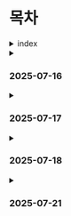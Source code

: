 # 목차
<details>
<summary>
index
</summary>

1. [2025-07-16](#2025-07-16)
    1. git bash 기본 명령어
    2. markdown
    3. git의 영역
    4. git의 동작 커맨드
2. [2025-07-17](#2025-07-17)
    1. git 원격저장소 커맨드 
3. [2025-07-18](#2025-07-18)
4. [2025-07-21](#2025-07-21)
    1. 프로그래밍
    2. 파이썬
    3. 표현식과 값
    4. data type
    5. 참고


</details>
<details>
<summary>

### 2025-07-16
</summary>

#### [git bash 기본 명령어](#목차)

---
현재 디렉토리 : .

현재의 상위 디렉토리 : ..

파일생성 : touch 파일이름.확장자

새 디랙토리 생성 : mkdir 디렉토리이름

현재 작업중인 디렉토리 내부의 폴더/파일 출력 : ls
  (숨김파일 포함 모든 파일 출력 : ls -a)

터미널 청소 : clear

현재 작업중인 디렉토리 변경(위치이동) : cd 이동위치

상위 폴더로 이동 : cd ..

폴더/파일을 열기 : start(mac은 open)

파일 삭제 : rm(디렉토리 삭제는 -r 옵션 추가사용 : rm -r 디렉토리)

현재 작업중인 폴더의 절대경로를 출력 : pwd

루트 디렉토리 (/) : 모든 주소의 시작점

홈 디렉토리 (~) : 터미널 시작시 기본공간(예 : /c/Users/SSAFY)

절대경로 : /(루트 디렉토리에서부터 목적지까지의 전체 주소)

상대경로 : 현재 내위치를 기준으로 한 주소

---
#### [markdown](#목차)
작성된 markdown 문서는 다른 프로그램에 의해 변환되어 출력

문법 및 활용

.md :  파일확장자

제목 : # 개수에 따라 (1개에서 6개까지 1개가 제일 큼)

리스트 : tab 들여쓰기

code block

라인 코드블럭 : ``` 내용 ``` (백틱 : ~ shift없이)(내용 좌우로 `3개)

인라인 코드블럭 : `내용` (내용 좌우로 `1개)

링크 : [보여주고싶은 텍스트](링크) -> [텍스트] + (링크)

이미지 : ![이미지](링크) -> ![이미지] + (링크)

()안에 넣을 링크 : 다운로드 후 pwd(절대주소), 온라인 검색 이미지 주소 복사

굵게 : **내용**, (내용 좌우로 *2개)

기울임 : *내용*, (내용 좌우로 *1개)

취소선 : ~~내용~~, (내용 좌우로 ~3개)

수평선(단락구분) : ---

표 세로선 : | (shift \)

이모지 : :키워드: (git bash는 안됨 : 확장프로그램 설치 필요)

git : 분산 버전 관리 시스템(중 하나), 각 버전은 이전 버전으로 부터의 변경사항을 기록하고 있음->전체내용 모두 포함x

---
#### [git의 영역](#목차)
working directory : 실제 작업 중인 파일들이 위치하는 영역

staging area : working directory에서 변경된 파일 중, 다음 버전에 포함시킬 파일들을 선택적으로 추가하거나 제외할 수 있는 중간 준비 영역

repository : 버전(commit) 이력과 파일들이 영구적으로 저장되는 영역, 모든 버전과 변경 이력이 기록됨

commit : 변경된 파일을 저장하는 행위, snapshot 이라고도 함

---
#### [git의 동작 커맨드](#목차)
git init : 로컬 저장소 설정(초기화) -> git의 버전 관리를 시작할 디렉토리에서 진행, 설정시 주소 옆에 파란색 (master) 표시

**주의사항 : 저장소 안에 또 다른 저장소를 만들지 말것**

git add : 변경사항이 있는 파일을 staging area에 추가(현재 폴더 넣기 : git add .)

git rm --cached 지울파일 : staging area에 추가된 파일을 다시 staging area에서 제거

git commit -m "commit 메세지" : staging area에 있는 파일들을 저장소에 기록 -> 해당 시점의 버전을 생성하고 변경이력을 남기는것 -> -m "commit 메세지" 버전 설명을 위해

git status : 저장소 상태 확인

git config (--global) user.email "you@example.com"

git config (--global) user.name "Your Name"

git config --global --unset (user.email/name)

git log : 작성한 변경내역 전체 확인

git log --oneline : 변경매역 한줄로 간단하게 표시

git config --global -l : git global 설정 정보 보기

code . : 현재 폴더에서 vscode 열기

**바로 직전 생성한 commit 수정하기**

git commit --amend : vim 에디터가 열리면서 수정가능

:wq : 저장(write) 후 vim 에디터 종료(quit)
</details>

<details>
<summary>

### 2025-07-17
</summary>

#### [git 원격저장소 커맨드](#목차)

git remote add origin(저장소 이름) remote_repo_url(추가하는 원격 저장소 주소) : 로컬 저장소에 원격 저장소 추가

git remote -v : 원격저장소 확인

git push origin(원격 저장소 이름) master(라는 이름의 브랜치) : 업로드 로컬->원격

git pull origin master : 원격 저장소의 변경사항 만 다운로드 원격->로컬

git clone remote_repo_url : 원격 저장소 전체를 복제(다운로드)(clone으로 받은 프로젝트는 이미 git init 되어있음)

.gitignore : 추적되지 않도록 설정하는 것
(이미 git의 관리를 받은 파일이나 폴더는 적용되지 않음)

git remote -v : 현재 로컬 저장소에 등록된 원격 저장소 목록 보기

git remote rm 원격저장소이름 : 현재 로컬 저장소에 등록된 원격 저장소 삭제

git revert <commit id>: 특정(단일) commit을 없었던 일로 만드는 작업, 프로젝트 기록에서 commit을 없었던 일로 처리 후 그 결과를 새로운 commit으로 추가함, 기록에서 commit이 사라지지는 않음

변경사항을 안전하게 실행 취소할 수 있도록 도와주는 순방향 실행 취소 작업

git revert 해쉬1 해쉬2 해쉬3 : 여러 commit 동시에 가능

git revert 해쉬1..해쉬3 : ..을 사용해 범위지정

git revert --no-edit 해쉬 : edit창 열지않고 바로 실행

git revert --no-commit 해쉬 : add만 하고 commit은 직접 실행해야함

git reset [옵션] commit id :되돌리기, 특정 commit값으로 돌아갔을때 되돌아간 이후의 commit은 모두 삭제

옵션>

--soft : 삭제된 commit의 기록을 staging area에 남김

--mixed : 삭제된 commit의 기록을 working directory에 남김

--hard : 삭제된 commit의 기록을 남기지 않음

git reflog : head가 가리켰던 모든 commit을 보여줌

git restore : modified 상태의 파일 되돌리기, 원래파일로 덮어쓴느 원리로 수정내용 전부 사라짐, 즉 되돌리기 이후 복구 불가능

staging area에서 working directory로 되돌리기

git rm --cached : git저장소에 commit이 없는 경우

git restore --staged : git저장소에 commit이 있는 경우
</details>

<details>
<summary>

### 2025-07-18
</summary>

gpt : generate + pre-trained + transformer

generate : 생성형

pre-trained : 미리 학습된

transformer : 

api : application programing interface

interface : 서로 다른 두개의 시스템(기기, 소프트웨어 등)이 정보를 교환할 때, 그 사이에 존재하는 접점

클라이언트와 서버 구조 

![이미지](/c/Users/SSAFY/Desktop/김승철/TIL/클라이언트와서버구조.png)

api key : api에게 요청을 보내는 애플리케이션을 구별하기 위한 교유한 식별 문자열

openAI  주요 파라미터

model : gpt모델 이름

messages : 대화 메시지 기록

응답 다양성 제어

temperature : 응답의 창의성과 다양성 조정(일관성0~2다양성)

top_p : 누적확률 기반으로 응답의 범위 제한(0~1)

</details>

<details>
<summary>

### 2025-07-21
</summary>

#### [프로그래밍](#목차)

프로그램 : 문제를 해결하기 위한 명령어들의 집합

프로그래밍 : 그 명령어 묶음을 만드는 과정

프로그래밍의 핵심 : 새 연산을 정의하고 조합해 유용한 작업을 수행하는 것

프로그래밍 언어 : 컴퓨터에게 작업을 지시하고 문제를 해결하는 도구



#### [python](#목차)

배우는 이유 : 쉽고 간결한 문법, 세계적인 규모의 생태계, 광범위한 응용분야, 인공지능에 기본 언어로 가장 많이 사용되는 언어

인공지능, 머신러닝에 사용되는 이유 : 압도적인 전문 라이브러리, 쉬운 문법과 높은 생산성, 강력한 커뮤니티와 생태계



python프로그램 <-> python인터프리터 <-> 운영체제



python 인터프리터 사용법 : 간단한 테스트를 할때 실행

shell이라는 프로그램으로 한번에 한 명령어 씩 입력해서 실행

터미널을 켜서 python -i 를 입력하면 파이썬 인터프리터 환경이 실행, 나갈때는 exit() 입력

확장자가 .py인 파일에 작성된 python프로그램을 실행 : 터미널에서 python ㅇㅇ.py



#### [표현식과 값](#목차)

표현식 : 하나의 값으로 평가될 수 있는 모든 코드

예시 : 3 + 5, 4 \* 5, x>10(Boolean)



값 : 표현식이 형가된 결과, 더 이상 계산되거나 평가될 수 없는 프로그램의 가장 기본적인 데이터 조각

예시 : 103.14, "안녕하세요", True, False



표현식 -(평가)-> 값



변수 : 값을 **나중에 다시 사용하기 위해**, 그 값에 붙여주는 고유한 이름

변수 할당 : 표현식이 만들어 낸 값에 이름을 붙이는 과정(연결)

할당문 : 변수이름 = 표현식

"="는 오른쪽의 값을 왼쪽 변수에 '할당'한다는 뜻



변수명 규칙

영문 알파벳, 언더스코어(\_), 숫자로 구성

숫자로 시작할 수 없음

대소문자를 구분

아래 키워드는 파이썬 내부 예약어이므로 사용할 수 없음

\[False, None, True, __peg_parser__, and, as, assert, async, await, break, class, continue, def, del, elif, else, except, finally, for, from, global, if, import, in, is, lambda, nonlocal, not, or, pass, raise, return, try, while, with, yield]


메모리 주소 : 각 사물함을 구별하기 위해 붙어있는 절대 겹치지 않는 고유한 '사물함 번호', 컴퓨터가 특정 데이터 값을 정확히 찾아가기 위해 사용하는 기계적인 숫자 주소

객체(object) : 고유한 id(메모리 주소) + 타입 + 값



변수는 특정개체를 가리키는 이름표, 메모리 주소를 가지지 않음



변수 : 값을 나중에 다시 사용하기 위해 그 값에 붙여주는 고유한 이름, 객체를 가리키는 이름



할당문 동작 순서

1. 오른쪽 표현식 평가
2. 왼쪽 변수명 확인(이름이 처음 사용되었다면 새로운 이름표 준비, 이미 존재하는 이름이라면 기존 이름표 그대로 사용)
3. 변수명과 결과값 연결(참조)



재할당 : 이미 값이 할당된 변수에 새로운 값을 다시 할당 하는 것





#### [data type](#목차)

타입 : 변수나 값이 가질 수 있는 데이터 종류를 의미, 어떤 종류의 데이터인지 어떻게 해석하고 처리되어야 하는지 정의

타입의 구성요소 : 값(피연산자), 연산자



data type : 값의 종류와 그 값으로 할 수 있는 '동작(연산)'을 결정하는 속성



데이터 타입 분류 5가지

1. numeric type : int(정수), float(실수), complex(복소수)
2. text sequence type : str(문자열)
3. sequence type : list, tuple, range
4. non-sequence type : set, dict
5. 기타 : Boolean, None, Functions



numeric type(숫자형 데이터) : 프로그래밍에서 가장 기본이 되는 데이터 타입

int(정수) :  소수점이 없는 숫자를 표현(양수, 0, 음수)

float(실수) : 소수점이 있는 더 정밀한 숫자를 표현

지수 표현법 : x.xxe정수



숫자형의 '행동' : 산술 연산

+: 덧셈

-:  뺄셈

\*:곱셈

/:나눗셈

//:몫 나눗셈

%:나머지

\*\*: 거듭제곰

-: 음수 부호



우선순위 : \*\*>-(음수부호)>\*, /, //, %>+,-

소괄호 적극 사용 권장



sequence type : 여러 데이터가 정해진 순서대로 늘어선 자료 구조

파이썬의 대표 시퀀스 타입 : str, list, tuple, range

인덱스 : 시퀀스 자료형에서 각 값의 위치를 식별하기 위해 부여된 교유한 번호, 0부터 시작



시퀀스 타입 공통 특징

1. 순서 : 값들이 순서대로 저장, 정렬x
2. 인덱싱 : 각 값에 고유번호를 가지고 있으며, 인덱스를 사용하여 특정 위치의 값을 선택하거나 수정
3. 슬라이싱 : 인덱스 범위를 조절해 원하는 부분만 잘라서 사용할 수 있음
4. 길이 : len()함수를 사용하여 저장된 값의 개수(길이)를 구할 수 있음
5. 반복 : 반복문을 사용하여 각 값을 하나씩 순서대로 꺼내 사용할 수 있음



str(문자열) : 문자들의 순서가 있는 변경 불가능한 시퀀스 자료형



문자열 만들기 : 따옴표 활용(작은따옴표 또는 큰따옴표 활용, 혼용 금지)

따옴표 안에 따옴표를 넣고 싶을 때는 서로 다른 종류의 따옴표를 사용

이스케이프 시퀀스 : \\

이스케이프 시퀀스 예약문자

\\n : 줄바꿈

\\t : 탭

\\\\ : 백슬래시

\\' : 작은 따옴표

\\" : 큰 따옴표



멀티라인 스트링 : ''' or """



**f-string** : 문자열 내에 변수나 표현식의 결과를 손쉽게 삽입하는 강력한 방법

문자열 시작 전 'f'접두어를 붙이고, 삽입할 부분(표현식)을 중괄호{}로 감싸줌

f-string advanced



시퀀스로서의 문자열 활용

인덱스 : 시퀀스 자료형에서 각 값의 위치를 식별하기 위해 부여된 고유한 번호

0부터 시작하는 이유 : 시작점에서 떨어진 거리



파이썬은 음수 인덱스 지원

왼쪽 끝부터 시작 : 0부터 시작하는 양수

오른쪽 끝부터 시작 : -1부터 시작하는 음수



슬라이싱 : 시퀀스의 일부분을 잘라내어 새로운 시퀀스를 만드는 작업

변수명[start:stop:step],start, stop, step은 필요에 따라 생략 가능

start : 슬라이싱을 시작할 인덱스(포함됨)

stop : 슬라이싱을 끝낼 인덱스(포함되지 않음)

step : 몇 개씩 건너뛰며 값을 가져올지에 대한 간격



문자열(str) : 문자들의 순서가 있는 변경 불가능한 시퀀스 자료형

새로운 문자열을 만들거나 재할당

#### [참고](#목차)

2진수 : 0b

8진수 : 0o

16 진수 : 0x



부동소수점(반올림)오차

1. 컴퓨터는 2진법을 사용
2. 무한소수의 발생과 근사값 저장(10진수 소수 중 일부는 무한소수 발생)



해결책 : from decimal import Decimal



문장 : 특정 동작을 지시하는 실행 가능한 코드의 최소 단위



이 코드를 실행하면, 하나의 값이 남나요?

표현식 -> 네

문장 -> 아니오



style guide : 코드의 일관성과 가독성을 향상시키기 위한 규칙과 권장 사항들의 모음



주석 : 프로그램 코드 내에 작성되는 설명이나 메모

컨트롤 +  /



python tutor : 파이썬 코드가 한 줄씩 어떻게 실행되는지 눈으로 보여주는 시각화 도구

